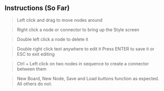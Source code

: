 ## Instructions (So Far)
> Left click and drag to move nodes around

> Right click a node or connector to bring up the Style screen

> Double left click a node to delete it

> Double right click text anywhere to edit it
> Press ENTER to save it or ESC to exit editing

> Ctrl + Left click on two nodes in sequence to create a connector between them

> New Board, New Node, Save and Load buttons function as expected.
> All others do not.
